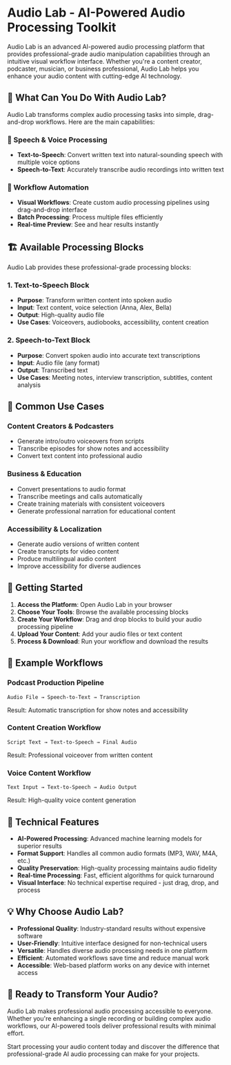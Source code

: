 # Audio Lab - AI-Powered Audio Processing Toolkit

Audio Lab is an advanced AI-powered audio processing platform that provides professional-grade audio manipulation capabilities through an intuitive visual workflow interface. Whether you're a content creator, podcaster, musician, or business professional, Audio Lab helps you enhance your audio content with cutting-edge AI technology.

## 🎯 What Can You Do With Audio Lab?

Audio Lab transforms complex audio processing tasks into simple, drag-and-drop workflows. Here are the main capabilities:

### 🎤 Speech & Voice Processing
- **Text-to-Speech**: Convert written text into natural-sounding speech with multiple voice options
- **Speech-to-Text**: Accurately transcribe audio recordings into written text

### 🔄 Workflow Automation
- **Visual Workflows**: Create custom audio processing pipelines using drag-and-drop interface
- **Batch Processing**: Process multiple files efficiently
- **Real-time Preview**: See and hear results instantly

## 🏗️ Available Processing Blocks

Audio Lab provides these professional-grade processing blocks:

### 1. **Text-to-Speech Block**
- **Purpose**: Transform written content into spoken audio
- **Input**: Text content, voice selection (Anna, Alex, Bella)
- **Output**: High-quality audio file
- **Use Cases**: Voiceovers, audiobooks, accessibility, content creation

### 2. **Speech-to-Text Block**
- **Purpose**: Convert spoken audio into accurate text transcriptions
- **Input**: Audio file (any format)
- **Output**: Transcribed text
- **Use Cases**: Meeting notes, interview transcription, subtitles, content analysis

## 🎯 Common Use Cases

### Content Creators & Podcasters
- Generate intro/outro voiceovers from scripts
- Transcribe episodes for show notes and accessibility
- Convert text content into professional audio

### Business & Education
- Convert presentations to audio format
- Transcribe meetings and calls automatically
- Create training materials with consistent voiceovers
- Generate professional narration for educational content

### Accessibility & Localization
- Generate audio versions of written content
- Create transcripts for video content
- Produce multilingual audio content
- Improve accessibility for diverse audiences

## 🚀 Getting Started

1. **Access the Platform**: Open Audio Lab in your browser
2. **Choose Your Tools**: Browse the available processing blocks
3. **Create Your Workflow**: Drag and drop blocks to build your audio processing pipeline
4. **Upload Your Content**: Add your audio files or text content
5. **Process & Download**: Run your workflow and download the results

## 🎨 Example Workflows

### Podcast Production Pipeline
```
Audio File → Speech-to-Text → Transcription
```
Result: Automatic transcription for show notes and accessibility

### Content Creation Workflow
```
Script Text → Text-to-Speech → Final Audio
```
Result: Professional voiceover from written content

### Voice Content Workflow
```
Text Input → Text-to-Speech → Audio Output
```
Result: High-quality voice content generation

## 🔧 Technical Features

- **AI-Powered Processing**: Advanced machine learning models for superior results
- **Format Support**: Handles all common audio formats (MP3, WAV, M4A, etc.)
- **Quality Preservation**: High-quality processing maintains audio fidelity
- **Real-time Processing**: Fast, efficient algorithms for quick turnaround
- **Visual Interface**: No technical expertise required - just drag, drop, and process

## 💡 Why Choose Audio Lab?

- **Professional Quality**: Industry-standard results without expensive software
- **User-Friendly**: Intuitive interface designed for non-technical users
- **Versatile**: Handles diverse audio processing needs in one platform
- **Efficient**: Automated workflows save time and reduce manual work
- **Accessible**: Web-based platform works on any device with internet access

## 🎵 Ready to Transform Your Audio?

Audio Lab makes professional audio processing accessible to everyone. Whether you're enhancing a single recording or building complex audio workflows, our AI-powered tools deliver professional results with minimal effort.

Start processing your audio content today and discover the difference that professional-grade AI audio processing can make for your projects.
